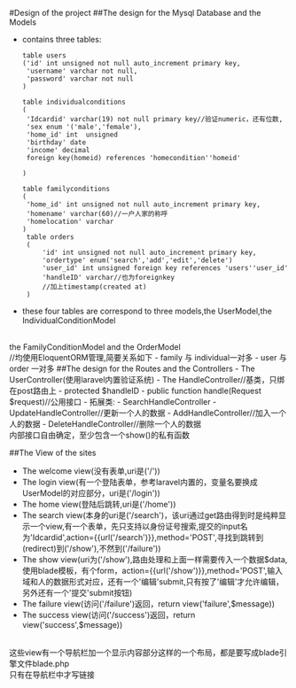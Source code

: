 #Design of the project
##The design for the Mysql Database and the Models

- contains three tables:

   ```plain
   table users
   ('id' int unsigned not null auto_increment primary key,
    'username' varchar not null,
    'password' varchar not null
   )
   
   table individualconditions
   (
    'Idcardid' varchar(19) not null primary key//验证numeric，还有位数,
    'sex enum '('male','female'),
    'home_id' int  unsigned           
	'birthday' date
	'income' decimal
	foreign key(homeid) references 'homecondition''homeid'
   
   )
   
   table familyconditions
   (
    'home_id' int unsigned not null auto_increment primary key,
	'homename' varchar(60)//一户人家的称呼
	'homelocation' varchar
   )
	table orders
	(
		'id' int unsigned not null auto_increment primary key,
		'ordertype' enum('search','add','edit','delete')
		'user_id' int unsigned foreign key references 'users''user_id'
		'handleID' varchar//也为foreignkey
		//加上timestamp(created at)
	)
   
   ```
- these four tables are correspond to three models,the UserModel,the IndividualConditionModel
<br>
the FamilyConditionModel and the OrderModel<br>
//均使用EloquentORM管理,简要关系如下
- family 与 individual一对多
- user 与 order 一对多
##The design for the Routes and the Controllers
- The UserController(使用laravel内置验证系统)
- The HandleController//基类，只绑在post路由上
	- protected $handleID
	- public function handle(Request $request)//公用接口
    - 拓展类:
    	- SearchHandleController
    	- UpdateHandleController//更新一个人的数据
    	- AddHandleController//加入一个人的数据
    	- DeleteHandleController//删除一个人的数据
<br>内部接口自由确定，至少包含一个show()的私有函数

##The View of the sites
- The welcome view(没有表单,uri是('/'))
- The login view(有一个登陆表单，参考laravel内置的，变量名要换成UserModel的对应部分，uri是('/login'))
- The home view(登陆后跳转,uri是('/home'))
- The search view(本身的uri是('/search')，该uri通过get路由得到时是纯粹显示一个view,有一个表单，先只支持以身份证号搜索,提交的input名为'Idcardid',action={{url('/search')}},method='POST',寻找到跳转到(redirect)到('/show'),不然到('/failure'))
- The show view(uri为('/show'),路由处理和上面一样需要传入一个数据$data,使用blade模板，有个form，action={{url('/show')}},method='POST',输入域和人的数据形式对应，还有一个'编辑'submit,只有按了'编辑'才允许编辑，另外还有一个'提交'submit按钮)
- The failure view(访问('/failure')返回，return view('failure',$message))
- The success view(访问('/success')返回，return view('success',$message))

<br>
这些view有一个导航栏加一个显示内容部分这样的一个布局，都是要写成blade引擎文件blade.php<br>
只有在导航栏中才写链接



